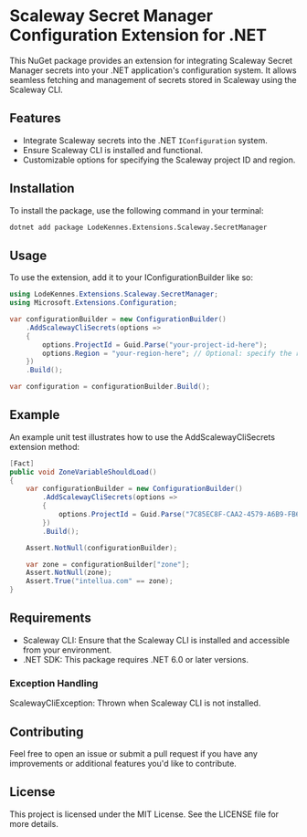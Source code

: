 # Scaleway Secret Manager Configuration Extension for .NET

This NuGet package provides an extension for integrating Scaleway Secret Manager secrets into your .NET application's configuration system. It allows seamless fetching and management of secrets stored in Scaleway using the Scaleway CLI.

## Features

- Integrate Scaleway secrets into the .NET `IConfiguration` system.
- Ensure Scaleway CLI is installed and functional.
- Customizable options for specifying the Scaleway project ID and region.

## Installation

To install the package, use the following command in your terminal:

```bash
dotnet add package LodeKennes.Extensions.Scaleway.SecretManager
```

## Usage

To use the extension, add it to your IConfigurationBuilder like so:

```csharp
using LodeKennes.Extensions.Scaleway.SecretManager;
using Microsoft.Extensions.Configuration;

var configurationBuilder = new ConfigurationBuilder()
    .AddScalewayCliSecrets(options =>
    {
        options.ProjectId = Guid.Parse("your-project-id-here");
        options.Region = "your-region-here"; // Optional: specify the region if needed
    })
    .Build();

var configuration = configurationBuilder.Build();
```

## Example

An example unit test illustrates how to use the AddScalewayCliSecrets extension method:

```csharp
[Fact]
public void ZoneVariableShouldLoad()
{
    var configurationBuilder = new ConfigurationBuilder()
        .AddScalewayCliSecrets(options =>
        {
            options.ProjectId = Guid.Parse("7C85EC8F-CAA2-4579-A6B9-FB6581A23E08");
        })
        .Build();

    Assert.NotNull(configurationBuilder);

    var zone = configurationBuilder["zone"];
    Assert.NotNull(zone);
    Assert.True("intellua.com" == zone);
}
```

## Requirements

- Scaleway CLI: Ensure that the Scaleway CLI is installed and accessible from your environment.
- .NET SDK: This package requires .NET 6.0 or later versions.

### Exception Handling
ScalewayCliException: Thrown when Scaleway CLI is not installed.

## Contributing

Feel free to open an issue or submit a pull request if you have any improvements or additional features you'd like to contribute.

## License

This project is licensed under the MIT License. See the LICENSE file for more details.